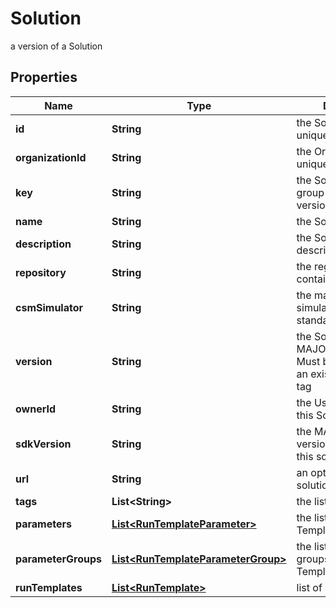 

# Solution

a version of a Solution

## Properties

Name | Type | Description | Notes
------------ | ------------- | ------------- | -------------
**id** | **String** | the Solution version unique identifier |  [optional] [readonly]
**organizationId** | **String** | the Organization unique identifier |  [optional] [readonly]
**key** | **String** | the Solution key which group Solution versions |  [optional]
**name** | **String** | the Solution name |  [optional]
**description** | **String** | the Solution description |  [optional]
**repository** | **String** | the registry repository containing the image |  [optional]
**csmSimulator** | **String** | the main Cosmo Tech simulator name used in standard Run Template |  [optional]
**version** | **String** | the Solution version MAJOR.MINOR.PATCH. Must be aligned with an existing repository tag |  [optional]
**ownerId** | **String** | the User id which own this Solution |  [optional] [readonly]
**sdkVersion** | **String** | the MAJOR.MINOR version used to build this solution |  [optional]
**url** | **String** | an optional URL link to solution page |  [optional]
**tags** | **List&lt;String&gt;** | the list of tags |  [optional]
**parameters** | [**List&lt;RunTemplateParameter&gt;**](RunTemplateParameter.md) | the list of Run Template Parameters |  [optional]
**parameterGroups** | [**List&lt;RunTemplateParameterGroup&gt;**](RunTemplateParameterGroup.md) | the list of parameters groups for the Run Templates |  [optional]
**runTemplates** | [**List&lt;RunTemplate&gt;**](RunTemplate.md) | list of Run Template |  [optional]



